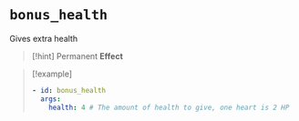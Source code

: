 # `bonus_health`

Gives extra health

> [!hint] Permanent **Effect**

> [!example]
> ```yaml
> - id: bonus_health
>   args:
>     health: 4 # The amount of health to give, one heart is 2 HP
> ```
